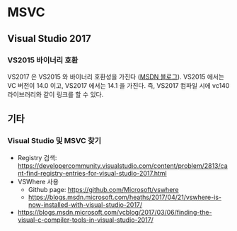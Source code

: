 # MSVC
## Visual Studio 2017

### VS2015 바이너리 호환
VS2017 은 VS2015 와 바이너리 호환성을 가진다 ([MSDN 블로그](https://blogs.msdn.microsoft.com/vcblog/2017/03/07/binary-compatibility-and-pain-free-upgrade-why-moving-to-visual-studio-2017-is-almost-too-easy/)). VS2015 에서는 VC 버전이 14.0 이고, VS2017 에서는 14.1 을 가진다. 즉, VS2017 컴파일 시에 vc140 라이브러리와 같이 링크를 할 수 있다.


## 기타
### Visual Studio 및 MSVC 찾기
- Registry 검색: https://developercommunity.visualstudio.com/content/problem/2813/cant-find-registry-entries-for-visual-studio-2017.html
- VSWhere 사용
  - Github page: https://github.com/Microsoft/vswhere
  - https://blogs.msdn.microsoft.com/heaths/2017/04/21/vswhere-is-now-installed-with-visual-studio-2017/
- https://blogs.msdn.microsoft.com/vcblog/2017/03/06/finding-the-visual-c-compiler-tools-in-visual-studio-2017/
